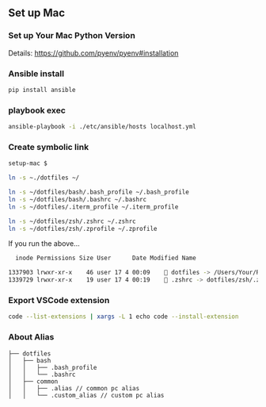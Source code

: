 ## Set up Mac

### Set up Your Mac Python Version

Details: https://github.com/pyenv/pyenv#installation

### Ansible install

```bash
pip install ansible
```

### playbook exec
```bash
ansible-playbook -i ./etc/ansible/hosts localhost.yml
```

### Create symbolic link
```bash
setup-mac $ 

ln -s ~./dotfiles ~/

ln -s ~/dotfiles/bash/.bash_profile ~/.bash_profile
ln -s ~/dotfiles/bash/.bashrc ~/.bashrc
ln -s ~/dotfiles/.iterm_profile ~/.iterm_profile

ln -s ~/dotfiles/zsh/.zshrc ~/.zshrc
ln -s ~/dotfiles/zsh/.zprofile ~/.zprofile 
```


If you run the above...

```bash
  inode Permissions Size User      Date Modified Name

1337903 lrwxr-xr-x    46 user 17 4 00:09     dotfiles -> /Users/Your/Repository/setup-mac/dotfiles
1339729 lrwxr-xr-x    19 user 17 4 00:19     .zshrc -> dotfiles/zsh/.zshrc
```

### Export VSCode extension

```bash
code --list-extensions | xargs -L 1 echo code --install-extension
```

### About Alias

```
├── dotfiles
│   ├── bash
│   │   ├── .bash_profile
│   │   └── .bashrc
│   ├── common
│   │   ├── .alias // common pc alias
│   │   └── .custom_alias // custom pc alias
```